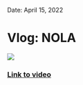 
Date: April 15, 2022 

# Vlog: NOLA

![](https://i.imgur.com/0LbVQyG.jpg)

### [Link to video](https://www.instagram.com/s/aGlnaGxpZ2h0OjE4MTIzMzYxMjQ2MjgxNjQ1?igshid=YmMyMTA2M2Y=)